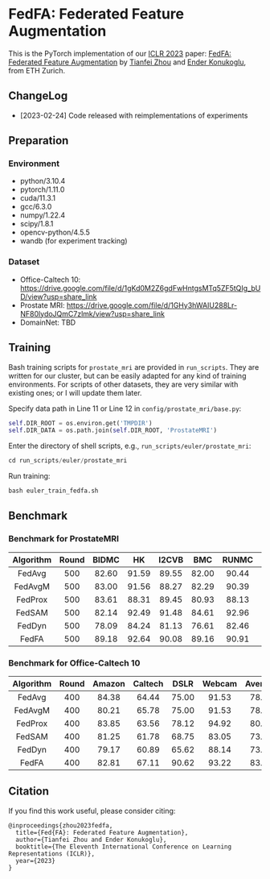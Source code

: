 # FedFA: Federated Feature Augmentation

This is the PyTorch implementation of our [ICLR 2023](https://iclr.cc/) paper: [FedFA: Federated Feature Augmentation]()
by [Tianfei Zhou](https://www.tfzhou.com/) and [Ender Konukoglu](https://scholar.google.com/citations?user=OeEMrhQAAAAJ&hl=en), from ETH Zurich.

## ChangeLog

* [2023-02-24] Code released with reimplementations of experiments

## Preparation

### Environment

* python/3.10.4
* pytorch/1.11.0
* cuda/11.3.1
* gcc/6.3.0
* numpy/1.22.4
* scipy/1.8.1
* opencv-python/4.5.5
* wandb (for experiment tracking)

### Dataset

* Office-Caltech 10: https://drive.google.com/file/d/1gKd0M2Z6gdFwHntgsMTq5ZF5tQIg_bUD/view?usp=share_link
* Prostate MRI: https://drive.google.com/file/d/1GHy3hWAIU288Lr-NF80lydoJQmC7zlmk/view?usp=share_link
* DomainNet: TBD

## Training

Bash training scripts for `prostate_mri` are provided in `run_scripts`. 
They are written for our cluster, but can be easily adapted
for any kind of training environments. 
For scripts of other datasets, they are very similar with existing ones; or I will update them later.


Specify data path in Line 11 or Line 12 in `config/prostate_mri/base.py`:
```python
self.DIR_ROOT = os.environ.get('TMPDIR')
self.DIR_DATA = os.path.join(self.DIR_ROOT, 'ProstateMRI')
```

Enter the directory of shell scripts, e.g., `run_scripts/euler/prostate_mri`:
```python
cd run_scripts/euler/prostate_mri
```

Run training:
```python
bash euler_train_fedfa.sh
```

## Benchmark

### Benchmark for ProstateMRI

|   Algorithm  | Round | BIDMC | HK |  I2CVB | BMC | RUNMC | UCL | Average | Log | Ckpt |
| :----------: | :---: | :----: | :-----: | :---: | :----: | :----: | :----: | :-----: | :-----: | :-----: | 
| FedAvg       |  500  |  82.60 |  91.59  | 89.55 | 82.00  |  90.44  | 86.27  | 87.08 | [log](https://drive.google.com/file/d/1tcRvmauf8M8i2yZAvUwA0N9HjLf7Us_R/view?usp=sharing) | [ckpt](https://drive.google.com/drive/folders/1R31tLI0thRbtgf6JV8fLzAeKYoXttzOy?usp=sharing) |
| FedAvgM      |  500  |  83.00 |  91.56  | 88.27 | 82.29  |  90.39  | 84.82  | 86.72 | [log](https://drive.google.com/file/d/1d499qOyZ769HNCp8jJ-sGxRYcOyznc33/view?usp=sharing) | [ckpt](https://drive.google.com/drive/folders/1hfXLvjnh-AhGkSYRXin8PuHIVVEp_sf0?usp=sharing) |
| FedProx      |  500  |  83.61 |  88.31  | 89.45 | 80.93  |  88.13  | 86.36  | 86.13 | [log](https://drive.google.com/file/d/1dRrnuRZiJk7YK_rXO8ZP8pb7sHd_TLe5/view?usp=sharing) | [ckpt](https://drive.google.com/drive/folders/1JZ9HCGQ46h0JnOC_rw6lCeq3LOUlRD7D?usp=sharing) |
| FedSAM       |  500  |  82.14 |  92.49  | 91.48 | 84.61  |  92.96  | 87.47  | 88.52 | [log](https://drive.google.com/file/d/1qErzee3sn6Zz09IqCbO1ERlsM83t4jaI/view?usp=sharing) | [ckpt](https://drive.google.com/drive/folders/1Ut1eecgUO-Wfn9IBOzkHvTZG0xE0emew?usp=sharing) |
| FedDyn       |  500  |  78.09 |  84.24  | 81.13 | 76.61  |  82.46  | 75.80  | 79.72 | [log](https://drive.google.com/file/d/1Ro5cpV7F0rcOH_bEYrDk9vY29THdQrDF/view?usp=sharing) | [ckpt](https://drive.google.com/drive/folders/1V-FoRruu-mpYhDWiD0AoniXNhj8fQn4M?usp=sharing) |
| FedFA        |  500  |  89.18 |  92.64  | 90.08 | 89.16  |  90.91  | 87.71  | 89.95 | [log](https://drive.google.com/file/d/1jWDVzjWdgc1L7xErR6nwDP6rBoatbkiF/view?usp=share_link) | [ckpt](https://drive.google.com/drive/folders/1gf9mv4614i-7HznClTFAeek2zoozrwRO?usp=sharing) |


### Benchmark for Office-Caltech 10

|   Algorithm  | Round | Amazon | Caltech |  DSLR | Webcam | Average | Log | Ckpt |
| :----------: | :---: | :----: | :-----: | :---: | :----: | :-----: | :-----: | :-----: | 
| FedAvg       |  400  |  84.38 |  64.44  | 75.00 | 91.53  |  78.84  | [log](https://drive.google.com/file/d/17_AX7Zqn3oQkdwU3GNVUkvMQ-54YUU8S/view?usp=sharing) | [ckpt](https://drive.google.com/drive/folders/1oFrMcg0V0YlWQbHQokd3BJVlWMzr_OYh?usp=sharing) |
| FedAvgM      |  400  |  80.21 |  65.78  | 75.00 | 91.53  |  78.13  | [log](https://drive.google.com/file/d/1-T2coqbhEzyP4J0NA11rajUiPp3jKDq-/view?usp=sharing) | [ckpt](https://drive.google.com/drive/folders/1tF2-YSK1kDHMadNX41xqBy1uDMxMO9Z-?usp=sharing) |
| FedProx      |  400  |  83.85 |  63.56  | 78.12 | 94.92  |  80.11  | [log](https://drive.google.com/file/d/18rPi5Xw4HvEgjoi7sDeGNu8Ryg6EUILE/view?usp=sharing) | [ckpt](https://drive.google.com/drive/folders/1pkv5V5NGyz248-Hnvs3C220PqGb7g7YT?usp=sharing) |
| FedSAM       |  400  |  81.25 |  61.78  | 68.75 | 83.05  |  73.71  | [log](https://drive.google.com/file/d/1cF73qHB7nwz0nJM562gkO4FBQ2wffxIP/view?usp=sharing) | [ckpt](https://drive.google.com/drive/folders/1KlXwopWq3gUtOWwGur-P5rUJ9CMPNT1T?usp=sharing) |
| FedDyn       |  400  |  79.17 |  60.89  | 65.62 | 88.14  |  73.45  | [log](https://drive.google.com/file/d/1ivip69PLeWISZQbXsFBef5s4LUetak-5/view?usp=sharing) | [ckpt](https://drive.google.com/drive/folders/10644Vq15zBsIFf05nwgorB26TPv1M1I6?usp=sharing) |
| FedFA        |  400  |  82.81 |  67.11  | 90.62 | 93.22  |  83.44  | [log](https://drive.google.com/file/d/13qLmkNPGowU-3hItFVoq3k3UrLS88qRa/view?usp=sharing) | [ckpt](https://drive.google.com/drive/folders/1gf9mv4614i-7HznClTFAeek2zoozrwRO?usp=sharing) |





## Citation

If you find this work useful, please consider citing:

```
@inproceedings{zhou2023fedfa,
  title={Fed{FA}: Federated Feature Augmentation},
  author={Tianfei Zhou and Ender Konukoglu},
  booktitle={The Eleventh International Conference on Learning Representations (ICLR)},
  year={2023}
}
```
